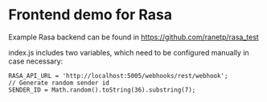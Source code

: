 # Frontend demo for Rasa
Example Rasa backend can be found in https://github.com/ranetp/rasa_test

index.js includes two variables, which need to be configured manually in case necessary:

```
RASA_API_URL = 'http://localhost:5005/webhooks/rest/webhook';
// Generate random sender id
SENDER_ID = Math.random().toString(36).substring(7); 
```
